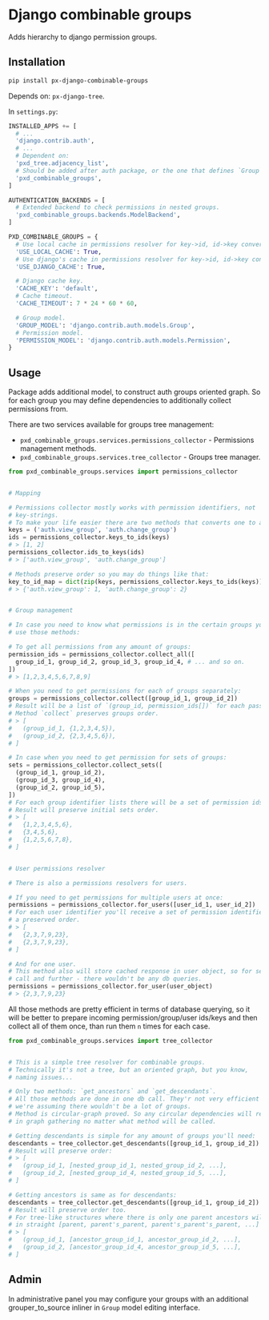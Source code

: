 # Django combinable groups

Adds hierarchy to django permission groups.

## Installation

```sh
pip install px-django-combinable-groups
```

Depends on: `px-django-tree`.

In `settings.py`:

```python
INSTALLED_APPS += [
  # ...
  'django.contrib.auth',
  # ...
  # Dependent on:
  'pxd_tree.adjacency_list',
  # Should be added after auth package, or the one that defines `Group` model.
  'pxd_combinable_groups',
]

AUTHENTICATION_BACKENDS = [
  # Extended backend to check permissions in nested groups.
  'pxd_combinable_groups.backends.ModelBackend',
]

PXD_COMBINABLE_GROUPS = {
  # Use local cache in permissions resolver for key->id, id->key conversion.
  'USE_LOCAL_CACHE': True,
  # Use django's cache in permissions resolver for key->id, id->key conversion.
  'USE_DJANGO_CACHE': True,

  # Django cache key.
  'CACHE_KEY': 'default',
  # Cache timeout.
  'CACHE_TIMEOUT': 7 * 24 * 60 * 60,

  # Group model.
  'GROUP_MODEL': 'django.contrib.auth.models.Group',
  # Permission model.
  'PERMISSION_MODEL': 'django.contrib.auth.models.Permission',
}
```

## Usage

Package adds additional model, to construct auth groups oriented graph. So for each group you may define dependencies to additionally collect permissions from.

There are two services available for groups tree management:

- `pxd_combinable_groups.services.permissions_collector` - Permissions management methods.
- `pxd_combinable_groups.services.tree_collector` - Groups tree manager.

```python
from pxd_combinable_groups.services import permissions_collector


# Mapping

# Permissions collector mostly works with permission identifiers, not
# key-strings.
# To make your life easier there are two methods that converts one to another:
keys = ('auth.view_group', 'auth.change_group')
ids = permissions_collector.keys_to_ids(keys)
# > [1, 2]
permissions_collector.ids_to_keys(ids)
# > ['auth.view_group', 'auth.change_group']

# Methods preserve order so you may do things like that:
key_to_id_map = dict(zip(keys, permissions_collector.keys_to_ids(keys)))
# > {'auth.view_group': 1, 'auth.change_group': 2}


# Group management

# In case you need to know what permissions is in the certain groups you may
# use those methods:

# To get all permissions from any amount of groups:
permission_ids = permissions_collector.collect_all([
  group_id_1, group_id_2, group_id_3, group_id_4, # ... and so on.
])
# > [1,2,3,4,5,6,7,8,9]

# When you need to get permissions for each of groups separately:
groups = permissions_collector.collect([group_id_1, group_id_2])
# Result will be a list of `(group_id, permission_ids[])` for each passed group.
# Method `collect` preserves groups order.
# > [
#   (group_id_1, {1,2,3,4,5}),
#   (group_id_2, {2,3,4,5,6}),
# ]

# In case when you need to get permission for sets of groups:
sets = permissions_collector.collect_sets([
  (group_id_1, group_id_2),
  (group_id_3, group_id_4),
  (group_id_2, group_id_5),
])
# For each group identifier lists there will be a set of permission ids.
# Result will preserve initial sets order.
# > [
#   {1,2,3,4,5,6},
#   {3,4,5,6},
#   {1,2,5,6,7,8},
# ]


# User permissions resolver

# There is also a permissions resolvers for users.

# If you need to get permissions for multiple users at once:
permissions = permissions_collector.for_users([user_id_1, user_id_2])
# For each user identifier you'll receive a set of permission identifiers in
# a preserved order.
# > [
#   {2,3,7,9,23},
#   {2,3,7,9,23},
# ]

# And for one user.
# This method also will store cached response in user object, so for second
# call and further - there wouldn't be any db queries.
permissions = permissions_collector.for_user(user_object)
# > {2,3,7,9,23}
```

All those methods are pretty efficient in terms of database querying, so it will be better to prepare incoming permission/group/user ids/keys and then collect all of them once, than run them `n` times for each case.


```python
from pxd_combinable_groups.services import tree_collector


# This is a simple tree resolver for combinable groups.
# Technically it's not a tree, but an oriented graph, but you know,
# naming issues...

# Only two methods: `get_ancestors` and `get_descendants`.
# All those methods are done in one db call. They'r not very efficient but
# we're assuming there wouldn't be a lot of groups.
# Method is circular-graph proved. So any circular dependencies will result
# in graph gathering no matter what method will be called.

# Getting descendants is simple for any amount of groups you'll need:
descendants = tree_collector.get_descendants([group_id_1, group_id_2])
# Result will preserve order:
# > [
#   (group_id_1, [nested_group_id_1, nested_group_id_2, ...],
#   (group_id_2, [nested_group_id_4, nested_group_id_5, ...],
# ]

# Getting ancestors is same as for descendants:
descendants = tree_collector.get_descendants([group_id_1, group_id_2])
# Result will preserve order too.
# For tree-like structures where there is only one parent ancestors will be
# in straight [parent, parent's_parent, parent's_parent's_parent, ...] order.
# > [
#   (group_id_1, [ancestor_group_id_1, ancestor_group_id_2, ...],
#   (group_id_2, [ancestor_group_id_4, ancestor_group_id_5, ...],
# ]
```

## Admin

In administrative panel you may configure your groups with an additional grouper_to_source inliner in `Group` model editing interface.
